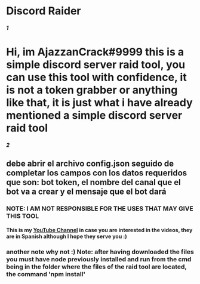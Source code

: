 # Discord Raider
<h5>1</h5>
<h1>Hi, im <strong>AjazzanCrack#9999</strong> this is a simple discord server raid tool, you can use this tool with confidence, it is not a token grabber or anything like that, it is just what i have already mentioned a simple discord server raid tool</h1>
<h5>2</h5>
<h2>debe abrir el archivo config.json seguido de completar los campos con los datos requeridos que son: bot token, el nombre del canal que el bot va a crear y el mensaje que el bot dará</h2>
<h3> NOTE: <strong>I AM NOT RESPONSIBLE FOR THE USES THAT MAY GIVE THIS TOOL</strong> </h3>
<h4>This is my <a href="https://www.youtube.com/channel/UCgN33zygz4f3e-jieyeIkuA">YouTube Channel</a>  in case you are interested in the videos, they are in Spanish although I hope they serve you :)</h4>
<h3>another note why not :) Note: after having downloaded the files you must have node previously installed and run from the cmd being in the folder where the files of the raid tool are located, the command <strong>'npm install'</strong></h3>
